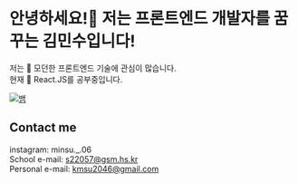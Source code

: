 # __안녕하세요!🤚 저는 프론트엔드 개발자를 꿈꾸는 김민수입니다!__
저는 👀 모던한 프론트엔드 기술에 관심이 많습니다.  
현재 🌱 React.JS를 공부중입니다.  

[![뱀](https://github.com/min9-530/min9-530/assets/104071568/706a7d5a-8982-452c-abd5-37b92129e561)](https://github.com/min9-530/min9-530)

## __Contact me__

instagram: minsu._.06  
School e-mail: s22057@gsm.hs.kr  
Personal e-mail: kmsu2046@gmail.com  
